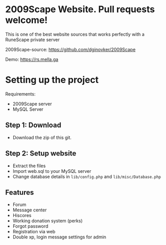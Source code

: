# 2009Scape Website. Pull requests welcome!
This is one of the best website sources that works perfectly with a RuneScape private server

2009Scape-source: https://github.com/dginovker/2009Scape

Demo: https://rs.mella.ga


# Setting up the project
Requirements:
- 2009Scape server 
- MySQL Server

## Step 1: Download
- Download the zip of this git.

## Step 2: Setup website
- Extract the files
- Import web.sql to your MySQL server
- Change database details in `lib/config.php` and `lib/misc/Database.php`
  
 ## Features
 - Forum
 - Message center
 - Hiscores
 - Working donation system (perks)
 - Forgot password
 - Registration via web
 - Double xp, login message settings for admin
